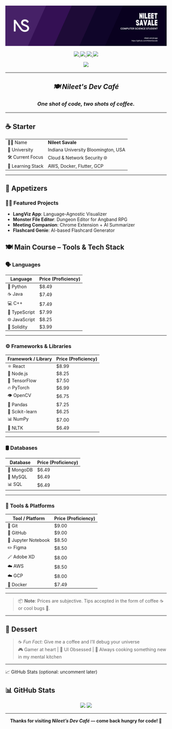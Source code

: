 <!-- 🔥 Header Image -->
<p align="center">
  <img src="pics/header.png" alt="Dev Café Banner" />
</p>

<!-- 🔗 Socials -->
<p align="center">
  <a href="https://www.linkedin.com/in/nileet-savale-6384561b2/">
    <img src="https://img.shields.io/badge/LinkedIn-0077B5?style=for-the-badge&logo=linkedin&logoColor=white" />
  </a>
  <a href="https://instagram.com/nileetsavale">
    <img src="https://img.shields.io/badge/Instagram-E4405F?style=for-the-badge&logo=instagram&logoColor=white" />
  </a>
  <a href="mailto:savalenileet@gmail.com">
    <img src="https://img.shields.io/badge/Gmail-D14836?style=for-the-badge&logo=gmail&logoColor=white" />
  </a>
  <a href="http://discordapp.com/users/Sstainer#5992">
    <img src="https://img.shields.io/badge/Discord-5865F2?style=for-the-badge&logo=discord&logoColor=white" />
  </a>
</p>

<!-- 👁 Profile Views -->
<p align="center">
  <img src="https://komarev.com/ghpvc/?username=NileetSavale&color=blueviolet&style=flat-square&label=Profile+Views" />
</p>

---

## <p align="center"><i>🍽️ Nileet's Dev Café</i></p>
### <p align="center"><i>One shot of code, two shots of coffee.</i></p>

---

## ☕ Starter

|                     |                                                  |
|---------------------|--------------------------------------------------|
| 🧑‍💻 Name             | **Nileet Savale**                                 |
| 🏫 University        | Indiana University Bloomington, USA           |
| 🛠️ Current Focus     | Cloud & Network Security 🌐                        |
| 🌱 Learning Stack    | AWS, Docker, Flutter, GCP                    |

---

## 🍝 Appetizers

### 🧑‍🍳 Featured Projects

- **LangViz App**: Language-Agnostic Visualizer  
- **Monster File Editor**: Dungeon Editor for Angband RPG  
- **Meeting Companion**: Chrome Extension + AI Summarizer  
- **Flashcard Genie**: AI-based Flashcard Generator

## 🍽️ Main Course – Tools & Tech Stack

### 🗣️ Languages

| Language     | Price (Proficiency) |
|--------------|---------------------|
| 🐍 Python     | $8.49               |
| ☕ Java       | $7.49               |
| 💻 C++        | $7.49               |
| 🧠 TypeScript | $7.99               |
| 🌐 JavaScript| $8.25               |
| 🧬 Solidity   | $3.99               |

---

### ⚙️ Frameworks & Libraries

| Framework / Library   | Price (Proficiency) |
|------------------------|---------------------|
| ⚛️ React               | $8.99               |
| 🔗 Node.js             | $8.25               |
| 🧪 TensorFlow          | $7.50               |
| 🔥 PyTorch             | $6.99               |
| 👁️ OpenCV              | $6.75               |
| 🐼 Pandas              | $7.25               |
| 🔬 Scikit-learn        | $6.25               |
| 📊 NumPy               | $7.00               |
| 🧠 NLTK                | $6.49               |

---

### 🛢️ Databases

| Database  | Price (Proficiency) |
|-----------|---------------------|
| 🍃 MongoDB | $6.49               |
| 🐬 MySQL   | $6.49               |
| 📊 SQL     | $6.49               |

---

### 🧰 Tools & Platforms

| Tool / Platform    | Price (Proficiency) |
|---------------------|---------------------|
| 🧷 Git               | $9.00               |
| 🐙 GitHub            | $9.00               |
| 📓 Jupyter Notebook  | $8.50               |
| ✏️ Figma             | $8.50               |
| 🪄 Adobe XD          | $8.00               |
| ☁️ AWS               | $8.50               |
| ☁️ GCP               | $8.00               |
| 🐳 Docker            | $7.49               |

---

> 📦 **Note**: Prices are subjective. Tips accepted in the form of coffee ☕ or cool bugs 🐛.

---

## 🍰 Dessert

> ☕ *Fun Fact:* Give me a coffee and I’ll debug your universe  
> 🎮 Gamer at heart | 🎨 UI Obsessed | 🧩 Always cooking something new in my mental kitchen

---

📈 GitHub Stats (optional: uncomment later)
## 📊 GitHub Stats

<p align="center">
  <img width="48%" src="https://github-readme-stats.vercel.app/api?username=NileetSavale&count_private=true&theme=tokyonight&show_icons=true" />
  <img width="48%" src="https://github-readme-streak-stats.herokuapp.com/?user=NileetSavale&hide_border=true&theme=tokyonight" />
</p>


<!-- 🧰 Optional Tech Stack (commented for future)
## 🛠️ Tech Stack

- 🐍 Python | ⚡ FastAPI | 🧠 AI & Data
- 🌐 React | 💅 Tailwind | 🐳 Docker | 🔧 Git


---

## 📌 Pinned Repositories
<!-- 
<p align="center">
  <a href="https://github.com/NileetSavale/Language-Agnostic-Visualization-Web-Application">
    <img src="https://github-readme-stats.vercel.app/api/pin/?username=NileetSavale&repo=Language-Agnostic-Visualization-Web-Application&theme=tokyonight&hide_border=true" />
  </a>
  <a href="https://github.com/NileetSavale/Monster-File-Editor">
    <img src="https://github-readme-stats.vercel.app/api/pin/?username=NileetSavale&repo=Monster-File-Editor&theme=tokyonight&hide_border=true" />
  </a>
</p> -->

---

<p align="center">
  <strong>Thanks for visiting <i>Nileet’s Dev Café</i> — come back hungry for code! 🍜</strong>
</p>
